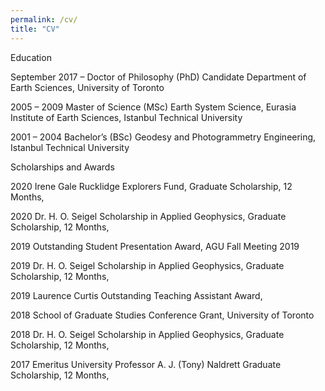 ```yaml
---
permalink: /cv/
title: "CV"
---
```


  Education

September 2017 –	Doctor of Philosophy (PhD) Candidate
			Department of Earth Sciences,
			University of Toronto

2005 – 2009		Master of Science (MSc)
			Earth System Science, Eurasia Institute of Earth Sciences,
			Istanbul Technical University

2001 – 2004		Bachelor’s (BSc)
			Geodesy and Photogrammetry Engineering,
Istanbul Technical University


  Scholarships and Awards
  
2020	Irene Gale Rucklidge Explorers Fund,
Graduate Scholarship, 12 Months,

2020	Dr. H. O. Seigel Scholarship in Applied Geophysics,
Graduate Scholarship, 12 Months,

2019	Outstanding Student Presentation Award, AGU Fall Meeting 2019

2019	Dr. H. O. Seigel Scholarship in Applied Geophysics,
Graduate Scholarship, 12 Months,

2019 	Laurence Curtis Outstanding Teaching Assistant Award,

2018	School of Graduate Studies Conference Grant, University of Toronto

2018	Dr. H. O. Seigel Scholarship in Applied Geophysics,
Graduate Scholarship, 12 Months,

2017	Emeritus University Professor A. J. (Tony) Naldrett Graduate Scholarship, 12 Months,
